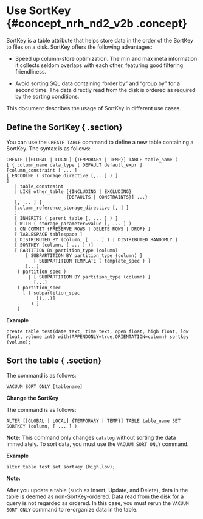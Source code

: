 # Use SortKey {#concept_nrh_nd2_v2b .concept}

SortKey is a table attribute that helps store data in the order of the SortKey to files on a disk. SortKey offers the following advantages:

-   Speed up column-store optimization. The min and max meta information it collects seldom overlaps with each other, featuring good filtering friendliness.

-   Avoid sorting SQL data containing “order by” and “group by” for a second time. The data directly read from the disk is ordered as required by the sorting conditions.


This document describes the usage of SortKey in different use cases.

## Define the SortKey { .section}

You can use the `CREATE TABLE` command to define a new table containing a SortKey. The syntax is as follows:

```
CREATE [[GLOBAL | LOCAL] {TEMPORARY | TEMP}] TABLE table_name (
[ { column_name data_type [ DEFAULT default_expr ]     [column_constraint [ ... ]
[ ENCODING ( storage_directive [,...] ) ]
]
   | table_constraint
   | LIKE other_table [{INCLUDING | EXCLUDING}
                      {DEFAULTS | CONSTRAINTS}] ...}
   [, ... ] ]
   [column_reference_storage_directive [, ] ]
   )
   [ INHERITS ( parent_table [, ... ] ) ]
   [ WITH ( storage_parameter=value [, ... ] )
   [ ON COMMIT {PRESERVE ROWS | DELETE ROWS | DROP} ]
   [ TABLESPACE tablespace ]
   [ DISTRIBUTED BY (column, [ ... ] ) | DISTRIBUTED RANDOMLY ]
   [ SORTKEY (column, [ ... ] )]
   [ PARTITION BY partition_type (column)
       [ SUBPARTITION BY partition_type (column) ]
          [ SUBPARTITION TEMPLATE ( template_spec ) ]
       [...]
    ( partition_spec )
        | [ SUBPARTITION BY partition_type (column) ]
          [...]
    ( partition_spec
      [ ( subpartition_spec
           [(...)]
         ) ]
    )
```

**Example**

```
create table test(date text, time text, open float, high float, low float, volume int) with(APPENDONLY=true,ORIENTATION=column) sortkey (volume);
```

## Sort the table { .section}

The command is as follows:

```
VACUUM SORT ONLY [tablename]
```

**Change the SortKey**

The command is as follows:

```
ALTER [[GLOBAL | LOCAL] {TEMPORARY | TEMP}] TABLE table_name SET SORTKEY (column, [ ... ] )
```

**Note:** This command only changes `catalog` without sorting the data immediately. To sort data, you must use the `VACUUM SORT ONLY` command.

**Example**

```
alter table test set sortkey (high,low);
```

**Note:** 

After you update a table \(such as Insert, Update, and Delete\), data in the table is deemed as non-SortKey-ordered. Data read from the disk for a query is not regarded as ordered. In this case, you must rerun the `VACUUM SORT ONLY` command to re-organize data in the table.

